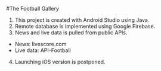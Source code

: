 #The Football Gallery

1. This project is created with Android Studio using Java.
2. Remote database is implemented using Google Firebase.
3. News and live data is pulled from public APIs.
  - News: livescore.com
  - Live data: API-Football

4. Launching iOS version is postponed.